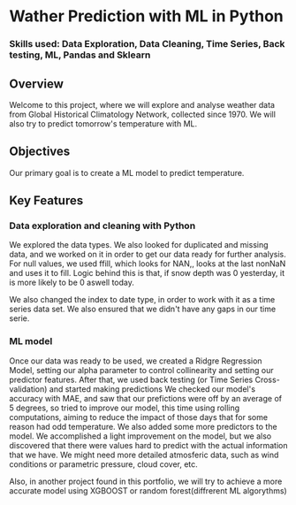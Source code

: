# Wather Prediction with ML in Python
### Skills used: Data Exploration, Data Cleaning, Time Series, Back testing, ML, Pandas and Sklearn
## Overview
Welcome to this project, where we will explore and analyse weather data from Global Historical Climatology Network, collected since 1970. We will also try to predict tomorrow's temperature with ML.
## Objectives
Our primary goal is to create a ML model to predict temperature.
## Key Features
### Data exploration and cleaning with Python
We explored the data types. We also looked for duplicated and missing data, and we worked on it in order to get our data ready for further analysis. For null values, we used ffill, which looks for NAN,, looks at the last nonNaN and uses it to fill. Logic behind this is that, if snow depth was 0 yesterday, it is more likely to be 0 aswell today.

We also changed the index to date type, in order to work with it as a time series data set. We also ensured that we didn't have any gaps in our time serie.

### ML model
Once our data was ready to be used, we created a Ridgre Regression Model, setting our alpha parameter to control collinearity and setting our predictor features.
After that, we used back testing (or Time Series Cross-validation) and started making predictions
We checked our model's accuracy with MAE, and saw that our prefictions were off by an average of 5 degrees, so tried to improve our model, this time using rolling computations, aiming to reduce the impact of those days that for some reason had odd temperature. We also added some more predictors to the model. We accomplished a light improvement on the model, but we also discovered that there were values hard to predict with the actual information that we have. We might need more detailed atmosferic data, such as wind conditions or parametric pressure, cloud cover, etc.

Also, in another project found in this portfolio, we will try to achieve a more accurate model using XGBOOST or random forest(diffrerent ML algorythms)

